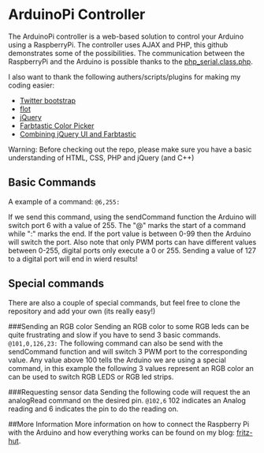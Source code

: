 # ArduinoPi Controller
The ArduinoPi controller is a web-based solution to control your Arduino using a RaspberryPi.
The controller uses AJAX and PHP, this github demonstrates some of the possibilities. The communication between
the RaspberryPi and the Arduino is possible thanks to the [php_serial.class.php](http://code.google.com/p/php-serial/).

I also want to thank the following authers/scripts/plugins for making my coding easier:
* [Twitter bootstrap](http://twitter.github.com/bootstrap/)
* [flot](http://code.google.com/p/flot/)
* [jQuery](http://jquery.com/)
* [Farbtastic Color Picker](http://acko.net/blog/farbtastic-jquery-color-picker-plug-in/)
* [Combining jQuery UI and Farbtastic](http://www.emanueleferonato.com/2011/03/22/jquery-color-picker-using-farbtastic-and-jquery-ui/)

Warning: Before checking out the repo, please make sure you have a basic understanding of HTML, CSS, PHP and jQuery (and C++)

## Basic Commands
A example of a command:
`@6,255:`

If we send this command, using the sendCommand function the Arduino will switch port 6 with a value of 255. The "@" marks the start of a command while ":" marks the end.
If the port value is between 0-99 then the Arduino will switch the port. Also note that only PWM ports can have different values between 0-255, digital ports only execute a 0 or 255.
Sending a value of 127 to a digital port will end in wierd results!

## Special commands
There are also a couple of special commands, but feel free to clone the repository and add your own (its really easy!)

###Sending an RGB color
Sending an RGB color to some RGB leds can be quite frustrating and slow if you have to send 3 basic commands.
`@101,0,126,23:`
The following command can also be send with the sendCommand function and will switch 3 PWM port to the corresponding value.
Any value above 100 tells the Arduino we are using a special command, in this example the following 3 values represent an RGB color an can be used to switch RGB LEDS or RGB led strips.

###Requesting sensor data
Sending the following code will request the an analogRead command on the desired pin.
`@102,6`
102 indicates an Analog reading and 6 indicates the pin to do the reading on.

##More Information
More information on how to connect the Raspberry Pi with the Arduino and how everything works can be found on my blog:
[fritz-hut](http://fritz-hut.com).
